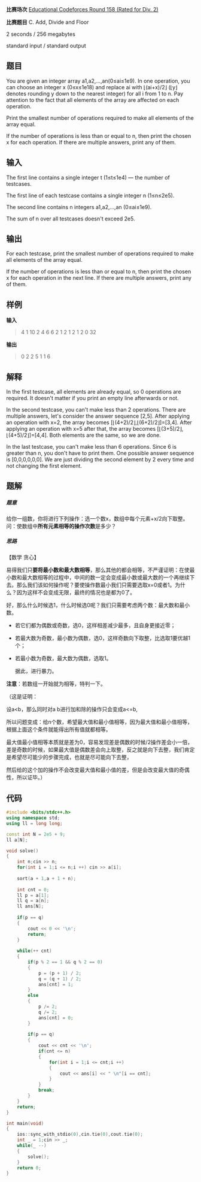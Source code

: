 **比赛场次** [Educational Codeforces Round 158 (Rated for Div. 2)](https://codeforces.com/contest/1901)

**比赛题目** C. Add, Divide and Floor

<!--more-->

2 seconds / 256 megabytes

standard input / standard output

## 题目

You are given an integer array a1,a2,…,an(0≤ai≤1e9). In one operation, you can choose an integer x (0≤x≤1e18) and replace ai with ⌊(ai+x)/2⌋ (⌊y⌋ denotes rounding y down to the nearest integer) for all i from 1 to n. Pay attention to the fact that all elements of the array are affected on each operation.

Print the smallest number of operations required to make all elements of the array equal.

If the number of operations is less than or equal to n, then print the chosen x for each operation. If there are multiple answers, print any of them.

## 输入

The first line contains a single integer t (1≤t≤1e4) — the number of testcases.

The first line of each testcase contains a single integer n (1≤n≤2e5).

The second line contains n integers a1,a2,…,an (0≤ai≤1e9).

The sum of n over all testcases doesn't exceed 2e5.

## 输出

For each testcase, print the smallest number of operations required to make all elements of the array equal.

If the number of operations is less than or equal to n, then print the chosen x for each operation in the next line. If there are multiple answers, print any of them.

## 样例

**输入**

> 4
> 1
> 10
> 2
> 4 6
> 6
> 2 1 2 1 2 1
> 2
> 0 32

**输出**

> 0
> 2
> 2 5
> 1
> 1
> 6

## 解释

In the first testcase, all elements are already equal, so 0 operations are required. It doesn't matter if you print an empty line afterwards or not.

In the second testcase, you can't make less than 2 operations. There are multiple answers, let's consider the answer sequence [2,5]. After applying an operation with x=2, the array becomes [⌊(4+2)/2⌋,⌊(6+2)/2⌋]=[3,4]. After applying an operation with x=5 after that, the array becomes [⌊(3+5)/2⌋,⌊(4+5)/2⌋]=[4,4]. Both elements are the same, so we are done.

In the last testcase, you can't make less than 6 operations. Since 6 is greater than n, you don't have to print them. One possible answer sequence is [0,0,0,0,0,0]. We are just dividing the second element by 2 every time and not changing the first element.

## 题解

##### 题意

给你一组数，你将进行下列操作：选一个数x，数组中每个元素+x/2向下取整。问：使数组中**所有元素相等的操作次数**是多少？

##### 思路

【数学 贪心】

易得我们只**要将最小数和最大数相等**，那么其他的都会相等，不严谨证明：在使最小数和最大数相等的过程中，中间的数一定会变成最小数或最大数的一个再继续下去。那么我们该如何操作呢？要使操作数最小我们只需要选取x=0或者1。为什么？因为这样不会变成无限，最终的情况也是都为0了。

好，那么什么时候选1，什么时候选0呢？我们只需要考虑两个数：最大数和最小数。

* 若它们都为偶数或奇数，选0，这样相差减少最多，且自身更接近零；

* 若最大数为奇数，最小数为偶数，选0，这样奇数向下取整，比选取1要优越1个；

* 若最小数为奇数，最大数为偶数，选取1。

  据此，进行暴力。

**注意**：若数组一开始就为相等，特判一下。

（这是证明：

设a<b，那么同时对a b进行加和除的操作只会变成a<=b,

所以问题变成：给n个数，希望最大值和最小值相等，因为最大值和最小值相等，根据上面这个条件就能得出所有值就都相等。

最大值最小值相等本质就是差为0，容易发现差是偶数的时候/2操作差会小一倍，差是奇数的时候，如果最大值是偶数差会向上取整，反之就是向下去整，我们肯定是希望尽可能少的步骤完成，也就是尽可能向下去整，

然后给的这个加的操作不会改变最大值和最小值的差，但是会改变最大值的奇偶性，所以证毕。）

## 代码

```c++
#include <bits/stdc++.h>
using namespace std;
using ll = long long;

const int N = 2e5 + 9;
ll a[N];

void solve()
{
	int n;cin >> n;
	for(int i = 1;i <= n;i ++) cin >> a[i];
    
	sort(a + 1,a + 1 + n);
    
	int cnt = 0;
	ll p = a[1];
    ll q = a[n];
    ll ans[N];
    
	if(p == q)
	{
		cout << 0 << '\n';
		return;
	}
    
	while(++ cnt)
	{
		if(p % 2 == 1 && q % 2 == 0)
		{
			p = (p + 1) / 2;
			q = (q + 1) / 2;
			ans[cnt] = 1;
		}
		else
		{
			p /= 2;
			q /= 2;
			ans[cnt] = 0;
		}
		
		if(p == q)
		{
			cout << cnt << '\n';
			if(cnt <= n)
			{
				for(int i = 1;i <= cnt;i ++)
				{
					cout << ans[i] << " \n"[i == cnt];
				}
			}
			break;
		}
	}
	return;
}

int main(void)
{
	ios::sync_with_stdio(0),cin.tie(0),cout.tie(0);
	int _ = 1;cin >> _;
	while(_ --)
	{
		solve();
	}
	return 0;
}
```

